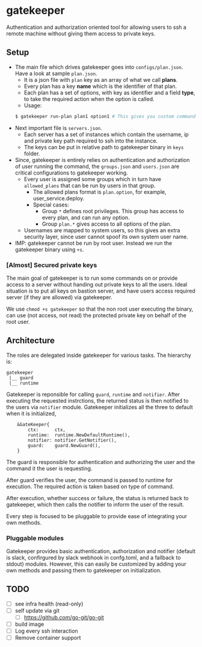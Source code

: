 # gatekeeper

Authentication and authorization oriented tool for allowing users to ssh a remote machine without giving them access to private keys.

## Setup

- The main file which drives gatekeeper goes into `configs/plan.json`. Have a look at sample `plan.json`.
    - It is a json file with `plan` key as an array of what we call **plans**.
    - Every plan has a key **name** which is the identifier of that plan.
    - Each plan has a set of options, with key as identifier and a field **type**, to take the required action when the option is called.
    - Usage:
    ```bash
    $ gatekeeper run-plan plan1 option1 # This gives you custom command line options
    ```
- Next important file is `servers.json`.
    - Each server has a set of instances which contain the username, ip and private key path required to ssh into the instance.
    - The keys can be put in relative path to gatekeeper binary in `keys` folder.
- Since, gatekeeper is entirely relies on authentication and authorization of user running the command, the `groups.json` and `users.json` are  critical configurations to gatekeeper working.
    - Every user is assigned some groups which in turn have `allowed_plans` that can be run by users in that group.
        - The allowed plans format is `plan.option`, for example, user_service.deploy.
        - Special cases:
            - Group `*` defines root privileges. This group has access to every plan, and can run any option.
            - Group `plan.*` gives access to all options of the plan.
    - Usernames are mapped to system users, so this gives an extra security layer, since user cannot spoof its own system user name.
- IMP: gatekeeper cannot be run by root user. Instead we run the gatekeeper binary using `+s`.

### [Almost] Secured private keys

The main goal of gatekeeper is to run some commands on or provide access to a server without handing out private keys to all the users.
Ideal situation is to put all keys on bastion server, and have users access required server (if they are allowed) via gatekeeper.

We use `chmod +s gatekeeper` so that the non root user executing the binary, can use (not access, not read) the protected private key on behalf of the root user.

## Architecture

The roles are delegated inside gatekeeper for various tasks. The hierarchy is:
```
gatekeeper
 |__ guard
 |__ runtime
```

Gatekeeper is reponsible for calling `guard`, `runtime` and `notifier`. After executing the requested instrctions, the returned status is then notified to the users via `notifier` module. Gatekeeper initializes all the three to default when it is initialized,
```golang
    &GateKeeper{
		ctx:      ctx,
		runtime:  runtime.NewDefaultRuntime(),
		notifier: notifier.GetNotifier(),
		guard:    guard.NewGuard(),
	}
```

The guard is responsible for authentication and authorizing the user and the command it the user is requesting.

After guard verifies the user, the command is passed to runtime for execution. The required action is taken based on type of command.

After execution, whether success or failure, the status is returned back to gatekeeper, which then calls the notifier to inform the user of the result.

Every step is focused to be pluggable to provide ease of integrating your own methods.

### Pluggable modules

Gatekeeper provides basic authentication, authorization and notifier (default is slack, confirgured by slack webhook in confg.toml, and a fallback to stdout) modules. However, this can easily be customized by adding your own methods and passing them to gatekeeper on initialization.

## TODO

- [ ] see infra health (read-only)
- [ ] self update via git
    - [ ] https://github.com/go-git/go-git
- [ ] build image
- [ ] Log every ssh interaction
- [ ] Remove container support